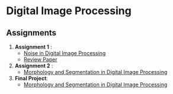 # Digital Image Processing

## Assignments
1. **Assignment 1** : 
   * [Noise in Digital Image Processing](noise/)
   * [Review Paper](https://drive.google.com/file/d/1uD5Ejgkh4J30d0_0qfunEOOXyzRDZ0EC/view?usp=sharing)
2. **Assignment 2** :
    * [Morphology and Segmentation in Digital Image Processing](morphology_segmentation/Morphology_and_Segmentation_for_Improving_OCR_Result.ipynb)
3. **Final Project**: 
    * [Morphology and Segmentation in Digital Image Processing](morphology_segmentation/Morphology_and_Segmentation_for_Improving_OCR_Result.ipynb)